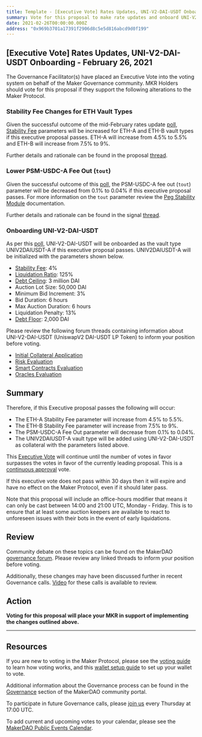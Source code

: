 ```yaml
---
title: Template - [Executive Vote] Rates Updates, UNI-V2-DAI-USDT Onboarding - February 26, 2021
summary: Vote for this proposal to make rate updates and onboard UNI-V2-DAI-USDT
date: 2021-02-26T00:00:00.000Z
address: "0x969b3701a17391f2906d8c5e5d816abcd9d0f199"
---
```

## [Executive Vote] Rates Updates, UNI-V2-DAI-USDT Onboarding - February 26, 2021

The Governance Facilitator(s) have placed an Executive Vote into the voting system on behalf of the Maker Governance community. MKR Holders should vote for this proposal if they support the following alterations to the Maker Protocol.

### Stability Fee Changes for ETH Vault Types

Given the successful outcome of the mid-February rates update [poll](https://vote.makerdao.com/polling/QmWN699J#poll-detail), [Stability Fee](https://community-development.makerdao.com/en/learn/governance/param-stability-fee) parameters will be increased for ETH-A and ETH-B vault types if this executive proposal passes. ETH-A will increase from 4.5% to 5.5% and ETH-B will increase from 7.5% to 9%. 

Further details and rationale can be found in the proposal [thread](https://forum.makerdao.com/t/mid-month-rates-changes-proposal-19-feb-2021/6660).

### Lower PSM-USDC-A Fee Out (`tout`)

Given the successful outcome of this [poll](https://vote.makerdao.com/polling/QmRchZFD?network=mainnet), the PSM-USDC-A fee out (`tout`) parameter will be decreased from 0.1% to 0.04% if this executive proposal passes. For more information on the `tout` parameter review the [Peg Stability Module](https://community-development.makerdao.com/en/learn/governance/module-psm) documentation.

Further details and rationale can be found in the signal [thread](https://forum.makerdao.com/t/signal-request-lower-psm-usdc-a-tout-parameter/6447).

### Onboarding UNI-V2-DAI-USDT

As per this [poll](https://vote.makerdao.com/polling/QmfQAWop?network=mainnet), UNI-V2-DAI-USDT will be onboarded as the vault type UNIV2DAIUSDT-A if this executive proposal passes. UNIV2DAIUSDT-A will be initialized with the parameters shown below.

* [Stability Fee](https://community-development.makerdao.com/en/learn/governance/param-stability-fee): 4%
* [Liquidation Ratio](https://community-development.makerdao.com/en/learn/governance/param-liquidation-ratio): 125%
* [Debt Ceiling](https://community-development.makerdao.com/en/learn/governance/param-debt-ceiling): 3 million DAI
* Auction Lot Size: 50,000 DAI
* Minimum Bid Increment: 3%
* Bid Duration: 6 hours
* Max Auction Duration: 6 hours
* Liquidation Penalty: 13%
* [Debt Floor](https://community-development.makerdao.com/en/learn/governance/param-debt-floor): 2,000 DAI

Please review the following forum threads containing information about UNI-V2-DAI-USDT (UniswapV2 DAI-USDT LP Token) to inform your position before voting.
* [Initial Collateral Application](https://forum.makerdao.com/t/uni-v2-dai-usdt-mip6-collateral-onboarding-application/5865)
* [Risk Evaluation](https://forum.makerdao.com/t/uni-v2-dai-usdt-collateral-onboarding-risk-evaluation/6659)
* [Smart Contracts Evaluation](https://forum.makerdao.com/t/uni-v2-dai-usdt-erc20-token-smart-contract-technical-assessment/6624)
* [Oracles Evaluation](https://forum.makerdao.com/t/uni-v2-dai-usdt-collateral-onboarding-oracle-assessments-mip10c3-sp28/6674)

## Summary

Therefore, if this Executive proposal passes the following will occur:
* The ETH-A Stability Fee parameter will increase from 4.5% to 5.5%.
* The ETH-B Stability Fee parameter will increase from 7.5% to 9%.
* The PSM-USDC-A Fee Out parameter will decrease from 0.1% to 0.04%.
* The UNIV2DAIUSDT-A vault type will be added using UNI-V2-DAI-USDT as collateral with the parameters listed above.

This [Executive Vote](https://community-development.makerdao.com/en/learn/governance/on-chain-gov) will continue until the number of votes in favor surpasses the votes in favor of the currently leading proposal. This is a [continuous approval](https://community-development.makerdao.com/en/learn/governance/how-voting-works) vote. 

If this executive vote does not pass within 30 days then it will expire and have no effect on the Maker Protocol, even if it should later pass. 

Note that this proposal will include an office-hours modifier that means it can only be cast between 14:00 and 21:00 UTC, Monday - Friday. This is to ensure that at least some auction keepers are available to react to unforeseen issues with their bots in the event of early liquidations.


## Review

Community debate on these topics can be found on the MakerDAO [governance forum](https://forum.makerdao.com/). Please review any linked threads to inform your position before voting.

Additionally, these changes may have been discussed further in recent Governance calls. [Video](https://www.youtube.com/playlist?list=PLLzkWCj8ywWNq5-90-Id6VPSsrk4OWVan) for these calls is available to review.

## Action

**Voting for this proposal will place your MKR in support of implementing the changes outlined above.**

---

## Resources

If you are new to voting in the Maker Protocol, please see the [voting guide](https://community-development.makerdao.com/en/learn/governance/how-voting-works/) to learn how voting works, and this [wallet setup guide](https://community-development.makerdao.com/en/learn/governance/voting-setup/) to set up your wallet to vote.

Additional information about the Governance process can be found in the [Governance](https://community-development.makerdao.com/en/learn/governance) section of the MakerDAO community portal.

To participate in future Governance calls, please [join us](https://github.com/makerdao/community/tree/master/governance/governance-and-risk-meetings) every Thursday at 17:00 UTC.

To add current and upcoming votes to your calendar, please see the [MakerDAO Public Events Calendar](https://calendar.google.com/calendar/embed?src=makerdao.com_3efhm2ghipksegl009ktniomdk%40group.calendar.google.com&ctz=UTC&mode=week&showCalendars=0&showPrint=0).
